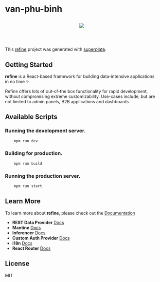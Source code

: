 # van-phu-binh

<div align="center" style="margin: 30px;">
    <a href="https://refine.dev">
    <img src="https://refine.ams3.cdn.digitaloceanspaces.com/refine_logo.png"  align="center" />
    </a>
</div>
<br/>

This [refine](https://github.com/refinedev/refine) project was generated with [superplate](https://github.com/pankod/superplate).

## Getting Started

**refine** is a React-based framework for building data-intensive applications in no time ✨

Refine offers lots of out-of-the box functionality for rapid development, without compromising extreme customizability. Use-cases include, but are not limited to admin panels, B2B applications and dashboards.

## Available Scripts

### Running the development server.

```bash
    npm run dev
```

### Building for production.

```bash
    npm run build
```

### Running the production server.

```bash
    npm run start
```

## Learn More

To learn more about **refine**, please check out the [Documentation](https://refine.dev/docs)

- **REST Data Provider** [Docs](https://refine.dev/docs/core/providers/data-provider/#overview)
- **Mantine** [Docs](#)
- **Inferencer** [Docs](https://refine.dev/docs/packages/documentation/inferencer)
- **Custom Auth Provider** [Docs](https://refine.dev/docs/core/providers/auth-provider/)
- **i18n** [Docs](https://refine.dev/docs/core/providers/i18n-provider/)
- **React Router** [Docs](https://refine.dev/docs/core/providers/router-provider/)

## License

MIT
